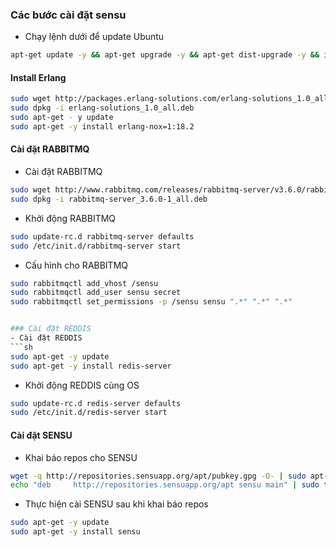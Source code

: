 ### Các bước cài đặt sensu
- Chạy lệnh dưới để update Ubuntu 
```sh
apt-get update -y && apt-get upgrade -y && apt-get dist-upgrade -y && init 6
```

####  Install Erlang
```sh
sudo wget http://packages.erlang-solutions.com/erlang-solutions_1.0_all.deb
sudo dpkg -i erlang-solutions_1.0_all.deb
sudo apt-get - y update
sudo apt-get -y install erlang-nox=1:18.2
```


#### Cài đặt RABBITMQ

- Cài đặt RABBITMQ
```sh
sudo wget http://www.rabbitmq.com/releases/rabbitmq-server/v3.6.0/rabbitmq-server_3.6.0-1_all.deb
sudo dpkg -i rabbitmq-server_3.6.0-1_all.deb
```

- Khởi động RABBITMQ
```sh
sudo update-rc.d rabbitmq-server defaults
sudo /etc/init.d/rabbitmq-server start
```

- Cấu hình cho RABBITMQ
```sh
sudo rabbitmqctl add_vhost /sensu
sudo rabbitmqctl add_user sensu secret
sudo rabbitmqctl set_permissions -p /sensu sensu ".*" ".*" ".*"


### Cài đặt REDDIS
- Cài đặt REDDIS
```sh
sudo apt-get -y update
sudo apt-get -y install redis-server
```

- Khởi động REDDIS cùng OS
```sh
sudo update-rc.d redis-server defaults
sudo /etc/init.d/redis-server start
```

#### Cài đặt SENSU

- Khai báo repos cho SENSU
```sh
wget -q http://repositories.sensuapp.org/apt/pubkey.gpg -O- | sudo apt-key add -
echo "deb     http://repositories.sensuapp.org/apt sensu main" | sudo tee /etc/apt/sources.list.d/sensu.list
```

- Thực hiện cài SENSU sau khi khai báo repos
```sh
sudo apt-get -y update
sudo apt-get -y install sensu
```



















